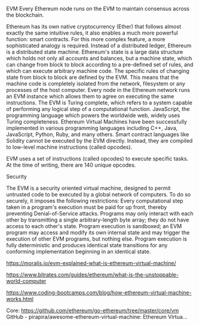 EVM
Every Ethereum node runs on the EVM to maintain consensus across the blockchain.

Ethereum has its own native cryptocurrency (Ether) that follows almost exactly the same intuitive rules, it also enables a much more powerful function: smart contracts. For this more complex feature, a more sophisticated analogy is required. Instead of a distributed ledger, Ethereum is a distributed state machine. Ethereum's state is a large data structure which holds not only all accounts and balances, but a machine state, which can change from block to block according to a pre-defined set of rules, and which can execute arbitrary machine code. The specific rules of changing state from block to block are defined by the EVM.
This means that the machine code is completely isolated from the network, filesystem or any processes of the host computer. Every node in the Ethereum network runs an EVM instance which allows them to agree on executing the same instructions. The EVM is Turing complete, which refers to a system capable of performing any logical step of a computational function. JavaScript, the programming language which powers the worldwide web, widely uses Turing completeness.
Ethereum Virtual Machines have been successfully implemented in various programming languages including C++, Java, JavaScript, Python, Ruby, and many others.
Smart contract languages like Solidity cannot be executed by the EVM directly. Instead, they are compiled to low-level machine instructions (called opcodes).

EVM uses a set of instructions (called opcodes) to execute specific tasks. At the time of writing, there are 140 unique opcodes.

Security

The EVM is a security oriented virtual machine, designed to permit untrusted code to be executed by a global network of computers. To do so securely, it imposes the following restrictions:
Every computational step taken in a program's execution must be paid for up front, thereby preventing Denial-of-Service attacks.
Programs may only interact with each other by transmitting a single arbitrary-length byte array; they do not have access to each other's state.
Program execution is sandboxed; an EVM program may access and modify its own internal state and may trigger the execution of other EVM programs, but nothing else.
Program execution is fully deterministic and produces identical state transitions for any conforming implementation beginning in an identical state.



https://moralis.io/evm-explained-what-is-ethereum-virtual-machine/

https://www.bitrates.com/guides/ethereum/what-is-the-unstoppable-world-computer

https://www.coding-bootcamps.com/blog/how-ethereum-virtual-machine-works.html

Core:
https://github.com/ethereum/go-ethereum/tree/master/core/vm
GitHub - pirapira/awesome-ethereum-virtual-machine: Ethereum Virtua…
